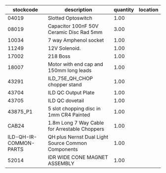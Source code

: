|stockcode|description|quantity|location|
|---------|-----------|--------|--------|
|04019|Slotted Optoswitch|1.00||
|08019|Capacitor 100nF 50V Ceramic Disc Rad 5mm|3.00||
|10034|7 way Amphenol socket|1.00||
|11249|12V Solenoid.|1.00||
|17002|218 Boss|1.00||
|18007|Motor with end cap and 150mm long leads|1.00||
|43291|ILD_75E_QH_CHOP chopper stand|1.00||
|43704|ILD QC Output Plate|1.00||
|43705|ILD QC dovetail|1.00||
|43875_P1|5 slot chopping disc in 1mm CR4 Painted|1.00||
|CAB24|1.8m Long 7 Way Cable for Arrestable Choppers|1.00||
|ILD-QH-IR-COMMON-PARTS|QH plus Nernst Dual Light Source Common Components|1.00||
|52014|IDR WIDE CONE MAGNET ASSEMBLY|1.00||
